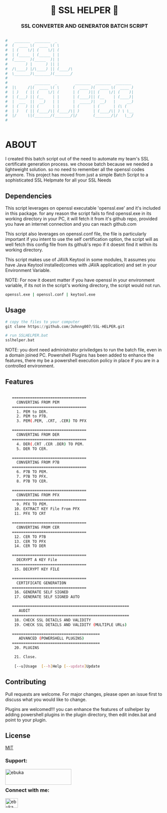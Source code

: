 <h1 align="center">📝 SSL HELPER 📝</h1>
<h3 align="center">SSL CONVERTER AND GENERATOR BATCH SCRIPT</h3>
                                               
```bash

#   _______  _______  _                                  
#  (  ____ \(  ____ \( \                                 
#  | (    \/| (    \/| (                                 
#  | (_____ | (_____ | |                                 
#  (_____  )(_____  )| |                                 
#        ) |      ) || |                                 
#  /\____) |/\____) || (____/\                           
#  \_______)\_______)(_______/                           
#                                                        
#            _______  _        _______  _______  _______ 
#  |\     /|(  ____ \( \      (  ____ )(  ____ \(  ____ )
#  | )   ( || (    \/| (      | (    )|| (    \/| (    )|
#  | (___) || (__    | |      | (____)|| (__    | (____)|
#  |  ___  ||  __)   | |      |  _____)|  __)   |     __)
#  | (   ) || (      | |      | (      | (      | (\ (   
#  | )   ( || (____/\| (____/\| )      | (____/\| ) \ \__
#  |/     \|(_______/(_______/|/       (_______/|/   \__/
#                                                 



```


# ABOUT

I created this batch script out of the need to automate my team's SSL certificate generation process.
we choose batch because we needed a lightweight solution. 
so no need to remember all the openssl codes anymore.
This project has moved from just a simple Batch Script to a sophisticated SSL Helpmate for all your SSL Needs

## Dependencies

This script leverages on openssl executable 'openssl.exe' and it's included in this package. for any reason the script fails to find openssl.exe in its working directory in your PC, it will fetch it from it's github repo, provided you have an internet connection and you can reach github.com

This script also leverages on openssl.conf file, the file is particularly important if you intent to use the self certification option, the script will as well fetch this config file from its github's repo if it doesnt find it within its working directory.

This script makes use of JAVA Keytool in some modules, It assumes you have Java Keytool installed(comes with JAVA application) and set in your Environment Variable.

NOTE: For now it doesnt matter if you have openssl in your environment variable, if its not in the script's working directory, the script would not run.

```bash
openssl.exe | openssl.conf | keytool.exe
```

## Usage

```python
# copy the files to your computer
git clone https://github.com/Johnng007/SSL-HELPER.git

# run SSLHELPER.bat
sslhelper.bat
```
NOTE: you dont need administrator priviledges to run the batch file, even in a domain joined PC.
      Powershell Plugins has been added to enhance the features, there my be a powershell execution policy in place if you are in a controlled environment.

## Features
```bash

   =================================
     CONVERTING FROM PEM
   =================================
     1. PEM to DER.
     2. PEM to P7B.
     3. PEM(.PEM, .CRT, .CER) TO PFX

   =================================
     CONVERTING FROM DER
   =================================
     4. DER(.CRT .CER .DER) TO PEM.
     5. DER TO CER.

   =================================
     CONVERTING FROM P7B
   =================================
     6. P7B TO PEM.
     7. P7B TO PFX.
     8. P7B TO CER.

   =================================
     CONVERTING FROM PFX
   =================================
     9. PFX TO PEM.
    10. EXTRACT KEY File From PFX
    11. PFX TO CRT

   =================================
     CONVERTING FROM CER
   =================================
    12. CER TO P7B
    13. CER TO PFX
    14. CER TO DER

   =================================
     DECRYPT A KEY File
   =================================
    15. DECRYPT KEY FILE

   =================================
     CERTIFICATE GENERATION
   =================================
    16. GENERATE SELF SIGNED
    17. GENERATE SELF SIGNED AUTO

   ====================================================
      AUDIT
   ====================================================
    18. CHECK SSL DETAILS AND VALIDITY
    19. CHECK SSL DETAILS AND VALIDITY (MULTIPLE URLs)

   =======================================
      ADVANCED (POWERSHELL PLUGINS)
   =======================================
    20. PLUGINS

    21. Close.
    
    [--u]Usage  [--h]Help [--update]Update
```
## Contributing
Pull requests are welcome. For major changes, please open an issue first to discuss what you would like to change.

Plugins are welcomed!!! you can enhance the features of sslhelper by adding powershell plugins in the plugin directory, then edit index.bat and point to your plugin.


## License
[MIT](https://mit.com/licenses/mit/)


<h3 align="left">Support:</h3>
<p><a href="https://www.buymeacoffee.com/ebuka"> <img align="left" src="https://cdn.buymeacoffee.com/buttons/v2/default-yellow.png" height="50" width="210" alt="ebuka" /></a></p><br><br>

<h3 align="left">Connect with me:</h3>
<p align="left">
<a href="https://linkedin.com/in/ebuka john onyejegbu" target="blank"><img align="center" src="https://raw.githubusercontent.com/rahuldkjain/github-profile-readme-generator/master/src/images/icons/Social/linked-in-alt.svg" alt="ebuka john onyejegbu" height="30" width="40" /></a>
</p>

